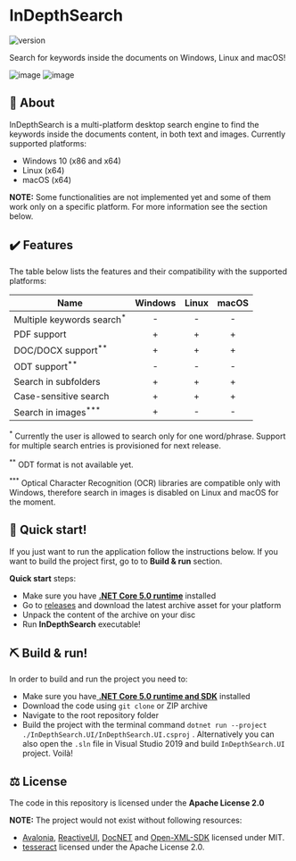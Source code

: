 # InDepthSearch
![version](https://img.shields.io/badge/version-1.0.0-blue)

Search for keywords inside the documents on Windows, Linux and macOS!

![image](https://user-images.githubusercontent.com/55437425/118365572-9806af80-b59d-11eb-92c0-655f7824742c.png)
![image](https://user-images.githubusercontent.com/55437425/118365601-b8366e80-b59d-11eb-9932-c2ceacc82a21.png)


## 📖 About
InDepthSearch is a multi-platform desktop search engine to find the keywords inside the documents content, in both text and images. Currently supported platforms:
 - Windows 10 (x86 and x64)
 - Linux (x64)
 - macOS (x64)

**NOTE:** Some functionalities are not implemented yet and some of them work only on a specific platform. For more information see the section below.

## ✔️ Features
The table below lists the features and their compatibility with the supported platforms:

| Name  | Windows | Linux  | macOS |
| ------------- |:---------------:|:---------------:|:---------------:|
| Multiple keywords search<sup>*</sup> | - | -  | - |
| PDF support | + | + | + |
| DOC/DOCX support<sup>**</sup> | + | + | + |
| ODT support<sup>**</sup> | - | - | - |
| Search in subfolders | + | + | + |
| Case-sensitive search | + | + | + |
| Search in images<sup>***</sup> | + | - | - |

<sup>*</sup>  Currently the user is allowed to search only for one word/phrase. Support for multiple search entries is provisioned for next release.

<sup>**</sup>  ODT format is not available yet.

<sup>***</sup>  Optical Character Recognition (OCR) libraries are compatible only with Windows, therefore search in images is disabled on Linux and macOS for the moment.

## 🚀 Quick start!
If you just want to run the application follow the instructions below. If you want to build the project first, go to to **Build & run** section.

**Quick start** steps:
 - Make sure you have [**.NET Core 5.0 runtime**](https://dotnet.microsoft.com/download/dotnet/5.0/runtime "**.NET Core 5.0 runtime**") installed
 - Go to [releases](https://github.com/radoslawik/InDepthSearch/releases "releases") and download the latest archive asset for your platform
 - Unpack the content of the archive on your disc
 - Run **InDepthSearch** executable!

## ⛏️ Build & run!
In order to build and run the project you need to:
- Make sure you have[ **.NET Core 5.0 runtime and SDK**](https://dotnet.microsoft.com/download " **.NET Core 5.0 runtime and SDK**") installed
- Download the code using `git clone` or ZIP archive
- Navigate to the root repository folder
- Build the project with the terminal command
`dotnet run --project ./InDepthSearch.UI/InDepthSearch.UI.csproj` .
Alternatively you can also open the `.sln` file in Visual Studio 2019 and build `InDepthSearch.UI` project. Voilà!

## ⚖️ License
The code in this repository is licensed under the **Apache License 2.0**

**NOTE:** The project would not exist without following resources:

 - [Avalonia](https://github.com/AvaloniaUI/Avalonia), [ReactiveUI](https://github.com/reactiveui/ReactiveUI), [DocNET](https://github.com/GowenGit/docnet) and [Open-XML-SDK](https://github.com/OfficeDev/Open-XML-SDK) licensed under MIT.
 - [tesseract](https://github.com/charlesw/tesseract) licensed under the Apache License 2.0.


